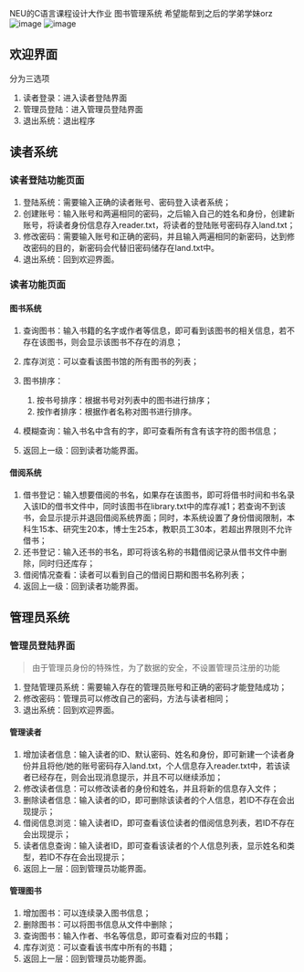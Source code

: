 NEU的C语言课程设计大作业
图书管理系统
希望能帮到之后的学弟学妹orz
![image](https://github.com/AdaAccio/LibiraryManager/assets/144916232/4df7dce8-6215-4ff0-b810-8d89e67360fa)
![image](https://github.com/AdaAccio/LibiraryManager/assets/144916232/6d6d3dfe-4e8f-4615-b464-bc3868dc26f9)
## 欢迎界面

分为三选项

1. 读者登录：进入读者登陆界面
2. 管理员登陆：进入管理员登陆界面
3. 退出系统：退出程序

## 读者系统

### 读者登陆功能页面

1. 登陆系统：需要输入正确的读者账号、密码登入读者系统；
2. 创建账号：输入账号和两遍相同的密码，之后输入自己的姓名和身份，创建新账号，将读者身份信息存入reader.txt，将读者的登陆账号密码存入land.txt；
3. 修改密码：需要输入账号和正确的密码，并且输入两遍相同的新密码，达到修改密码的目的，新密码会代替旧密码储存在land.txt中。
4. 退出系统：回到欢迎界面。

### 读者功能页面

#### 图书系统

1. 查询图书：输入书籍的名字或作者等信息，即可看到该图书的相关信息，若不存在该图书，则会显示该图书不存在的消息；
2. 库存浏览：可以查看该图书馆的所有图书的列表；
3. 图书排序：

    1. 按书号排序：根据书号对列表中的图书进行排序；
    2. 按作者排序：根据作者名称对图书进行排序。
4. 模糊查询：输入书名中含有的字，即可查看所有含有该字符的图书信息；
5. 返回上一级：回到读者功能界面。

#### 借阅系统

1. 借书登记：输入想要借阅的书名，如果存在该图书，即可将借书时间和书名录入该ID的借书文件中，同时该图书在library.txt中的库存减1；若查询不到该书，会显示提示并退回借阅系统界面；同时，本系统设置了身份借阅限制，本科生15本、研究生20本，博士生25本，教职员工30本，若超出界限则不允许借书；
2. 还书登记：输入还书的书名，即可将该名称的书籍借阅记录从借书文件中删除，同时归还库存；
3. 借阅情况查看：读者可以看到自己的借阅日期和图书名称列表；
4. 返回上一级：回到读者功能界面。

## 管理员系统

### 管理员登陆界面

> 由于管理员身份的特殊性，为了数据的安全，不设置管理员注册的功能

1. 登陆管理员系统：需要输入存在的管理员账号和正确的密码才能登陆成功；
2. 修改密码：管理员可以修改自己的密码，方法与读者相同；
3. 退出系统：回到欢迎界面。

#### 管理读者

1. 增加读者信息：输入读者的ID、默认密码、姓名和身份，即可新建一个读者身份并且将他/她的账号密码存入land.txt，个人信息存入reader.txt中，若该读者已经存在，则会出现消息提示，并且不可以继续添加；
2. 修改读者信息：可以修改读者的身份和姓名，并且将新的信息存入文件；
3. 删除读者信息：输入读者的ID，即可删除该读者的个人信息，若ID不存在会出现提示；
4. 借阅信息浏览：输入读者ID，即可查看该位读者的借阅信息列表，若ID不存在会出现提示；
5. 读者信息查询：输入读者ID，即可查看该读者的个人信息列表，显示姓名和类型，若ID不存在会出现提示；
6. 返回上一层：回到管理员功能界面。

#### 管理图书

1. 增加图书：可以连续录入图书信息；
2. 删除图书：可以将图书信息从文件中删除；
3. 查询图书：输入作者、书名等信息，即可查看对应的书籍；
4. 库存浏览：可以查看该书库中所有的书籍；
5. 返回上一层：回到管理员功能界面。
